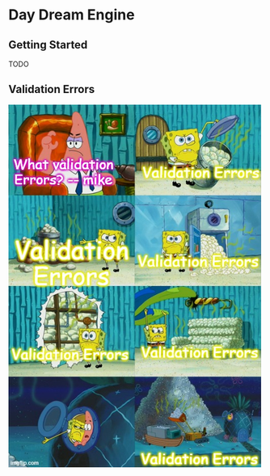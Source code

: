 # Day Dream Engine

## Getting Started

TODO

## Validation Errors

![Validation Errors](./validation-errors.jpg)